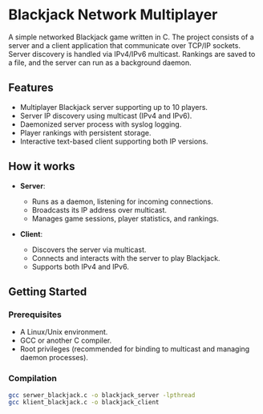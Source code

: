 # Blackjack Network Multiplayer

A simple networked Blackjack game written in C. The project consists of a server and a client application that communicate over TCP/IP sockets. Server discovery is handled via IPv4/IPv6 multicast. Rankings are saved to a file, and the server can run as a background daemon.

## Features
- Multiplayer Blackjack server supporting up to 10 players.
- Server IP discovery using multicast (IPv4 and IPv6).
- Daemonized server process with syslog logging.
- Player rankings with persistent storage.
- Interactive text-based client supporting both IP versions.

## How it works
- **Server**:
  - Runs as a daemon, listening for incoming connections.
  - Broadcasts its IP address over multicast.
  - Manages game sessions, player statistics, and rankings.
  
- **Client**:
  - Discovers the server via multicast.
  - Connects and interacts with the server to play Blackjack.
  - Supports both IPv4 and IPv6.

## Getting Started

### Prerequisites
- A Linux/Unix environment.
- GCC or another C compiler.
- Root privileges (recommended for binding to multicast and managing daemon processes).

### Compilation
```bash
gcc serwer_blackjack.c -o blackjack_server -lpthread
gcc klient_blackjack.c -o blackjack_client
